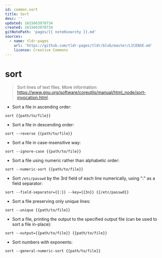 ```yaml
---
id: common.sort
title: Sort
desc: ''
updated: 1615663978734
created: 1615663978734
gitNotePath: 'pages/{{ noteHiearchy }}.md'
sources:
  - name: tldr-pages
    url: 'https://github.com/tldr-pages/tldr/blob/master/LICENSE.md'
    license: Creative Commons
---
```

# sort

> Sort lines of text files.
> More information: <https://www.gnu.org/software/coreutils/manual/html_node/sort-invocation.html>.

- Sort a file in ascending order:

`sort {{path/to/file}}`

- Sort a file in descending order:

`sort --reverse {{path/to/file}}`

- Sort a file in case-insensitive way:

`sort --ignore-case {{path/to/file}}`

- Sort a file using numeric rather than alphabetic order:

`sort --numeric-sort {{path/to/file}}`

- Sort `/etc/passwd` by the 3rd field of each line numerically, using ":" as a field separator:

`sort --field-separator={{:}} --key={{3n}} {{/etc/passwd}}`

- Sort a file preserving only unique lines:

`sort --unique {{path/to/file}}`

- Sort a file, printing the output to the specified output file (can be used to sort a file in-place):

`sort --output={{path/to/file}} {{path/to/file}}`

- Sort numbers with exponents:

`sort --general-numeric-sort {{path/to/file}}`


